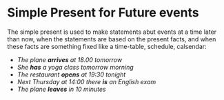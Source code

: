 # Simple Present for Future events

The simple present is used to make statements abut events at a time later than now, when the statements are based on the present facts, and when these facts are something fixed like a time-table, schedule, calsendar:

* _The plane **arrives** at 18.00 tomorrow_
* _She **has** a yoga class tomorrow morning_
* _The restaurant **opens** at 19:30 tonight_
* _Next Thursday at 14:00 there **is** an English exam_
* _The plane **leaves** in 10 minutes_
